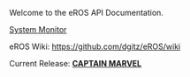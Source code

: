 Welcome to the eROS API Documentation.

[System Monitor](nodes/SystemMonitor/doc/SystemMonitorNode.md)

eROS Wiki: https://github.com/dgitz/eROS/wiki

Current Release: [**CAPTAIN MARVEL**](https://github.com/dgitz/eROS/releases/tag/CAPTAINMARVEL01)